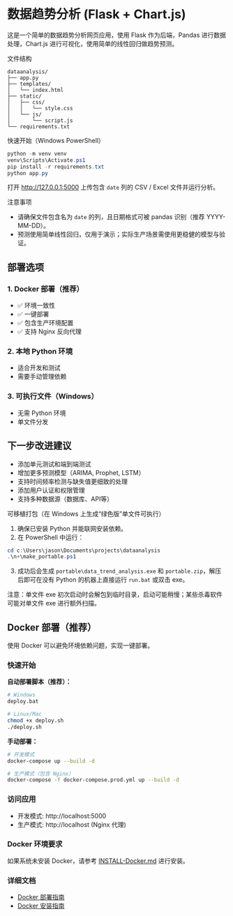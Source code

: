 # 数据趋势分析 (Flask + Chart.js)

这是一个简单的数据趋势分析网页应用，使用 Flask 作为后端，Pandas 进行数据处理，Chart.js 进行可视化，使用简单的线性回归做趋势预测。

文件结构

```
dataanalysis/
├── app.py
├── templates/
│   └── index.html
├── static/
│   ├── css/
│   │   └── style.css
│   └── js/
│       └── script.js
└── requirements.txt
```

快速开始（Windows PowerShell）

```powershell
python -m venv venv
venv\Scripts\Activate.ps1
pip install -r requirements.txt
python app.py
```

打开 http://127.0.0.1:5000 上传包含 `date` 列的 CSV / Excel 文件并运行分析。

注意事项

- 请确保文件包含名为 `date` 的列，且日期格式可被 pandas 识别（推荐 YYYY-MM-DD）。
- 预测使用简单线性回归，仅用于演示；实际生产场景需使用更稳健的模型与验证。

## 部署选项

### 1. Docker 部署（推荐）
- ✅ 环境一致性
- ✅ 一键部署
- ✅ 包含生产环境配置
- ✅ 支持 Nginx 反向代理

### 2. 本地 Python 环境
- 适合开发和测试
- 需要手动管理依赖

### 3. 可执行文件（Windows）
- 无需 Python 环境
- 单文件分发

## 下一步改进建议

- 添加单元测试和端到端测试
- 增加更多预测模型（ARIMA, Prophet, LSTM）
- 支持时间频率检测与缺失值更细致的处理
- 添加用户认证和权限管理
- 支持多种数据源（数据库、API等）

可移植打包（在 Windows 上生成“绿色版”单文件可执行）

1. 确保已安装 Python 并能联网安装依赖。
2. 在 PowerShell 中运行：

```powershell
cd c:\Users\jason\Documents\projects\dataanalysis
.\n+\make_portable.ps1
```

3. 成功后会生成 `portable\data_trend_analysis.exe` 和 `portable.zip`，解压后即可在没有 Python 的机器上直接运行 `run.bat` 或双击 exe。

注意：单文件 exe 初次启动时会解包到临时目录，启动可能稍慢；某些杀毒软件可能对单文件 exe 进行额外扫描。

## Docker 部署（推荐）

使用 Docker 可以避免环境依赖问题，实现一键部署。

### 快速开始

**自动部署脚本（推荐）：**
```bash
# Windows
deploy.bat

# Linux/Mac
chmod +x deploy.sh
./deploy.sh
```

**手动部署：**
```bash
# 开发模式
docker-compose up --build -d

# 生产模式（包含 Nginx）
docker-compose -f docker-compose.prod.yml up --build -d
```

### 访问应用

- 开发模式: http://localhost:5000
- 生产模式: http://localhost (Nginx 代理)

### Docker 环境要求

如果系统未安装 Docker，请参考 [INSTALL-Docker.md](INSTALL-Docker.md) 进行安装。

### 详细文档

- [Docker 部署指南](README-Docker.md)
- [Docker 安装指南](INSTALL-Docker.md)
